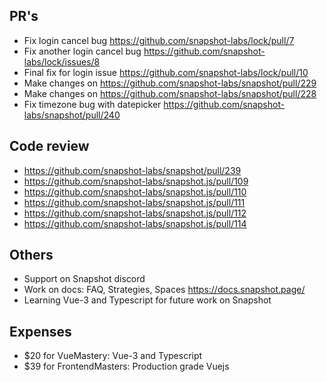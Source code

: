 ## PR's
- Fix login cancel bug https://github.com/snapshot-labs/lock/pull/7
- Fix another login cancel bug https://github.com/snapshot-labs/lock/issues/8
- Final fix for login issue https://github.com/snapshot-labs/lock/pull/10
- Make changes on https://github.com/snapshot-labs/snapshot/pull/229
- Make changes on https://github.com/snapshot-labs/snapshot/pull/228
- Fix timezone bug with datepicker https://github.com/snapshot-labs/snapshot/pull/240

## Code review
- https://github.com/snapshot-labs/snapshot/pull/239
- https://github.com/snapshot-labs/snapshot.js/pull/109
- https://github.com/snapshot-labs/snapshot.js/pull/110
- https://github.com/snapshot-labs/snapshot.js/pull/111
- https://github.com/snapshot-labs/snapshot.js/pull/112
- https://github.com/snapshot-labs/snapshot.js/pull/114

## Others
- Support on Snapshot discord
- Work on docs: FAQ, Strategies, Spaces https://docs.snapshot.page/
- Learning Vue-3 and Typescript for future work on Snapshot

## Expenses
- $20 for VueMastery: Vue-3 and Typescript
- $39 for FrontendMasters: Production grade Vuejs
